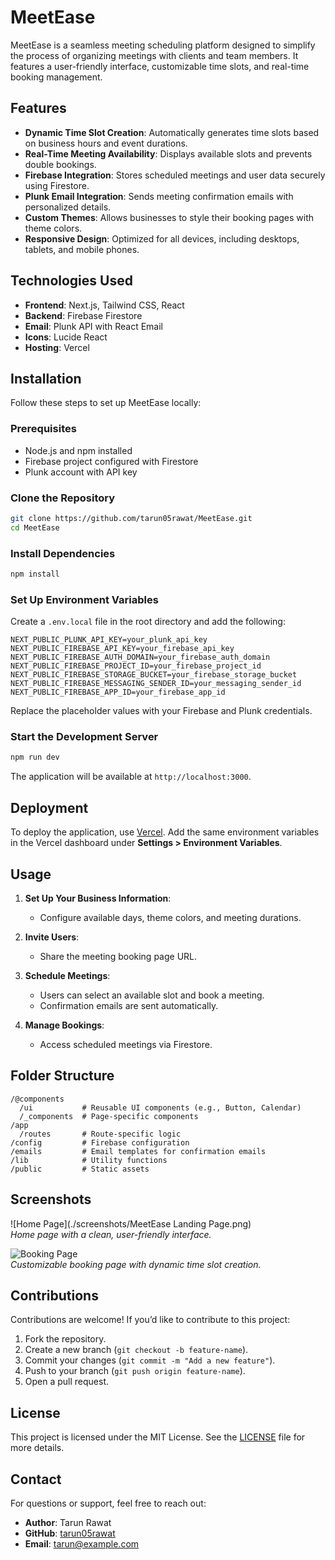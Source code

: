 
# MeetEase

MeetEase is a seamless meeting scheduling platform designed to simplify the process of organizing meetings with clients and team members. It features a user-friendly interface, customizable time slots, and real-time booking management.

## Features

- **Dynamic Time Slot Creation**: Automatically generates time slots based on business hours and event durations.
- **Real-Time Meeting Availability**: Displays available slots and prevents double bookings.
- **Firebase Integration**: Stores scheduled meetings and user data securely using Firestore.
- **Plunk Email Integration**: Sends meeting confirmation emails with personalized details.
- **Custom Themes**: Allows businesses to style their booking pages with theme colors.
- **Responsive Design**: Optimized for all devices, including desktops, tablets, and mobile phones.

## Technologies Used

- **Frontend**: Next.js, Tailwind CSS, React
- **Backend**: Firebase Firestore
- **Email**: Plunk API with React Email
- **Icons**: Lucide React
- **Hosting**: Vercel

## Installation

Follow these steps to set up MeetEase locally:

### Prerequisites

- Node.js and npm installed
- Firebase project configured with Firestore
- Plunk account with API key

### Clone the Repository
```bash
git clone https://github.com/tarun05rawat/MeetEase.git
cd MeetEase
```

### Install Dependencies
```bash
npm install
```

### Set Up Environment Variables

Create a `.env.local` file in the root directory and add the following:

```env
NEXT_PUBLIC_PLUNK_API_KEY=your_plunk_api_key
NEXT_PUBLIC_FIREBASE_API_KEY=your_firebase_api_key
NEXT_PUBLIC_FIREBASE_AUTH_DOMAIN=your_firebase_auth_domain
NEXT_PUBLIC_FIREBASE_PROJECT_ID=your_firebase_project_id
NEXT_PUBLIC_FIREBASE_STORAGE_BUCKET=your_firebase_storage_bucket
NEXT_PUBLIC_FIREBASE_MESSAGING_SENDER_ID=your_messaging_sender_id
NEXT_PUBLIC_FIREBASE_APP_ID=your_firebase_app_id
```

Replace the placeholder values with your Firebase and Plunk credentials.

### Start the Development Server
```bash
npm run dev
```

The application will be available at `http://localhost:3000`.

## Deployment

To deploy the application, use [Vercel](https://vercel.com/). Add the same environment variables in the Vercel dashboard under **Settings > Environment Variables**.

## Usage

1. **Set Up Your Business Information**:
   - Configure available days, theme colors, and meeting durations.

2. **Invite Users**:
   - Share the meeting booking page URL.

3. **Schedule Meetings**:
   - Users can select an available slot and book a meeting.
   - Confirmation emails are sent automatically.

4. **Manage Bookings**:
   - Access scheduled meetings via Firestore.

## Folder Structure

```
/@components
  /ui           # Reusable UI components (e.g., Button, Calendar)
  /_components  # Page-specific components
/app
  /routes       # Route-specific logic
/config         # Firebase configuration
/emails         # Email templates for confirmation emails
/lib            # Utility functions
/public         # Static assets
```

## Screenshots

![Home Page](./screenshots/MeetEase Landing Page.png)  
_Home page with a clean, user-friendly interface._

![Booking Page](https://imgur.com/a/WecJLM6)  
_Customizable booking page with dynamic time slot creation._

## Contributions

Contributions are welcome! If you’d like to contribute to this project:

1. Fork the repository.
2. Create a new branch (`git checkout -b feature-name`).
3. Commit your changes (`git commit -m "Add a new feature"`).
4. Push to your branch (`git push origin feature-name`).
5. Open a pull request.

## License

This project is licensed under the MIT License. See the [LICENSE](LICENSE) file for more details.

## Contact

For questions or support, feel free to reach out:

- **Author**: Tarun Rawat  
- **GitHub**: [tarun05rawat](https://github.com/tarun05rawat)  
- **Email**: tarun@example.com
